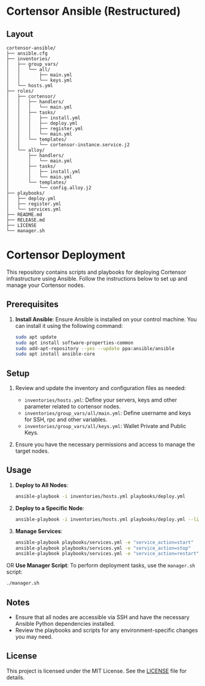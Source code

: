 # Cortensor Ansible (Restructured)

## Layout
```
cortensor-ansible/
├── ansible.cfg
├── inventories/
│   ├── group_vars/
│   │   └── all/
│   │       ├── main.yml
│   │       └── keys.yml
│   └── hosts.yml
├── roles/
│   ├── cortensor/
│   │   ├── handlers/
│   │   │   └── main.yml
│   │   ├── tasks/
│   │   │   ├── install.yml
│   │   │   ├── deploy.yml
│   │   │   ├── register.yml
│   │   │   └── main.yml
│   │   └── templates/
│   │       └── cortensor-instance.service.j2
│   └── alloy/
│       ├── handlers/
│       │   └── main.yml
│       ├── tasks/
│       │   ├── install.yml
│       │   └── main.yml
│       └── templates/
│           └── config.alloy.j2
├── playbooks/
│   ├── deploy.yml
│   ├── register.yml
│   └── services.yml
├── README.md
├── RELEASE.md
├── LICENSE
└── manager.sh
```

# Cortensor Deployment

This repository contains scripts and playbooks for deploying Cortensor infrastructure using Ansible. Follow the instructions below to set up and manage your Cortensor nodes.

## Prerequisites

1. **Install Ansible**: Ensure Ansible is installed on your control machine. You can install it using the following command:
   ```bash
   sudo apt update
   sudo apt install software-properties-common
   sudo add-apt-repository --yes --update ppa:ansible/ansible
   sudo apt install ansible-core
   ```

## Setup

1. Review and update the inventory and configuration files as needed:
   - `inventories/hosts.yml`: Define your servers, keys amd other parameter related to cortensor nodes.
   - `inventories/group_vars/all/main.yml`: Define username and keys for SSH, rpc and other variables.
   - `inventories/group_vars/all/keys.yml`: Wallet Private and Public Keys.

2. Ensure you have the necessary permissions and access to manage the target nodes.

## Usage

1. **Deploy to All Nodes**:
   ```bash
   ansible-playbook -i inventories/hosts.yml playbooks/deploy.yml
   ```

2. **Deploy to a Specific Node**:
   ```bash
   ansible-playbook -i inventories/hosts.yml playbooks/deploy.yml --limit node1
   ```

3. **Manage Services**:
   ```bash
   ansible-playbook playbooks/services.yml -e "service_action=start"
   ansible-playbook playbooks/services.yml -e "service_action=stop"
   ansible-playbook playbooks/services.yml -e "service_action=restart"
   ```

OR **Use Manager Script**: To perform deployment tasks, use the `manager.sh` script:
   ```bash
   ./manager.sh
   ```

## Notes

- Ensure that all nodes are accessible via SSH and have the necessary Ansible Python dependencies installed.
- Review the playbooks and scripts for any environment-specific changes you may need.

## License

This project is licensed under the MIT License. See the [LICENSE](LICENSE) file for details.

